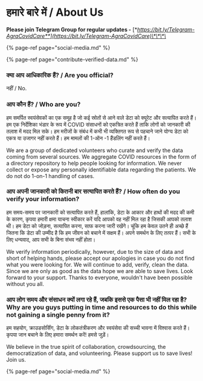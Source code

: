 # हमारे बारे में / About Us

**Please join Telegram Group for regular updates -** [**https://bit.ly/Telegram-AgraCovidCare**](https://bit.ly/Telegram-AgraCovidCare)\*\*\*\*

{% page-ref page="social-media.md" %}

{% page-ref page="contribute-verified-data.md" %}

### क्या आप आधिकारिक हैं? / Are you official?

नहीं / No.



### आप कौन हैं? / Who are you?

हम समर्पित स्वयंसेवकों का एक समूह है जो कई स्रोतों से आने वाले डेटा को क्यूरेट और सत्यापित करते हैं। हम एक निर्देशिका भंडार के रूप में COVID संसाधनों को एकत्रित करते हैं ताकि लोगों को जानकारी की तलाश में मदद मिल सके। हम मरीजों के संबंध में कभी भी व्यक्तिगत रूप से पहचाने जाने योग्य डेटा को एकत्र या उजागर नहीं करते हैं। हम मामलों की 1-ऑन -1 हैंडलिंग नहीं करते हैं।

We are a group of dedicated volunteers who curate and verify the data coming from several sources. We aggregate COVID resources in the form of a directory repository to help people looking for information. We never collect or expose any personally identifiable data regarding the patients. We do not do 1-on-1 handling of cases.



### आप अपनी जानकारी को कितनी बार सत्यापित करते हैं? / How often do you verify your information?

हम समय-समय पर जानकारी को सत्यापित करते हैं, हालांकि, डेटा के आकार और हाथों की मदद की कमी के कारण, कृपया हमारी क्षमा याचना स्वीकार करें यदि आपको वह नहीं मिल रहा है जिसकी आपको तलाश थी। हम डेटा को जोड़ना, सत्यापित करना, साफ करना जारी रखेंगे। चूंकि हम केवल उतने ही अच्छे हैं जितना कि डेटा की उम्मीद है कि हम जीवन को बचाने में सक्षम हैं। अपने समर्थन के लिए तत्पर हैं। सभी के लिए धन्यवाद, आप सभी के बिना संभव नहीं होता।

We verify information periodically, however, due to the size of data and short of helping hands, please accept our apologies in case you do not find what you were looking for. We will continue to add, verify, clean the data. Since we are only as good as the data hope we are able to save lives. Look forward to your support. Thanks to everyone, wouldn't have been possible without you all.



### आप लोग समय और संसाधन क्यों लगा रहे हैं, जबकि इससे एक पैसा भी नहीं मिल रहा है? Why are you guys putting in time and resources to do this while not gaining a single penny from it?

हम सहयोग, क्राउडसोर्सिंग, डेटा के लोकतंत्रीकरण और स्वयंसेवा की सच्ची भावना में विश्वास करते हैं। कृपया जान बचाने के लिए हमारा समर्थन करें! हमसे जुड़ें। 

We believe in the true spirit of collaboration, crowdsourcing, the democratization of data, and volunteering. Please support us to save lives! Join us.

{% page-ref page="social-media.md" %}

